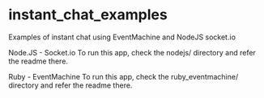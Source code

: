 # instant_chat_examples
Examples of instant chat using EventMachine and NodeJS socket.io

Node.JS - Socket.io
To run this app, check the nodejs/ directory and refer the readme there.

Ruby - EventMachine
To run this app, check the ruby_eventmachine/ directory and refer the readme there.
